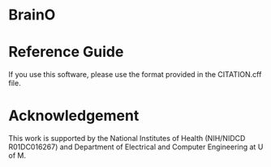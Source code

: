 # BrainO
# Reference Guide
If you use this software, please use the format provided in the CITATION.cff file. 
# Acknowledgement
This work is supported by the National Institutes of Health (NIH/NIDCD R01DC016267) and Department of Electrical and Computer Engineering at U of M.
